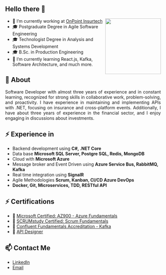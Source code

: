 ## Hello there 👋

<img align="right" height="180" src="https://github-readme-stats.vercel.app/api/top-langs/?username=guftrindade&layout=compact&theme=default)](https://github.com/anuraghazra/github-readme-stats"/>

- 🔭 I’m currently working at [OnPoint Insurtech](https://www.linkedin.com/company/onpointinsurtech/)
- 🎓 Postgraduate Degree in Agile Software Engineering	
- 🎓 Technologist Degree in Analysis and Systems Development
- 🎓 B.Sc. in Production Engineering
- 🌱 I’m currently learning React.js, Kafka, Software Architecture, and much more.

## 🧐 About

<p align="justify">Software Developer with almost three years of experience and in constant learning, recognized for strong skills in collaborative work, problem-solving, and proactivity. I have experience in maintaining and implementing APIs with .NET, focusing on insurance and cross-platform events. Additionally, I have about three years of experience in the financial sector, and I enjoy engaging in discussions about investments.</p>

## ⚡ Experience in
- Backend development using **C#, .NET Core**
- Data base **Microsoft SQL Server, Postgre SQL, Redis, MongoDB**
- Cloud with **Microsoft Azure**
- Message broker and Event Driven using **Azure Service Bus, RabbitMQ, Kafka**
- Real time integration using **SignalR**
- Agile Methodologies **Scrum, Kanban, CI/CD Azure DevOps**
- **Docker, Git, Microservices, TDD, RESTful API**


## ⚡ Certifications
- 🏅 [Microsoft Certified: AZ900 - Azure Fundamentals](https://www.credly.com/badges/ac7bd337-7cbf-4d87-9abd-3d7917a8ffa0)
- 🏅 [SCRUMstudy Certified: Scrum Fundamentals](https://www.scrumstudy.com/certification/verify?type=SFC&number=883928)
- 🏅 [Confluent Fundamentals Accreditation - Kafka](https://www.credential.net/cf162166-d0d6-4b35-9ca5-f61971b50c73#gs.g2buot)
- 🏅 [API Designer](https://www.linkedin.com/company/api-academy)

## 📫 Contact Me

- [LinkedIn](https://www.linkedin.com/in/gustavoftrindade/)
- [Email](gustavo.trindade.tech@gmail.com)
